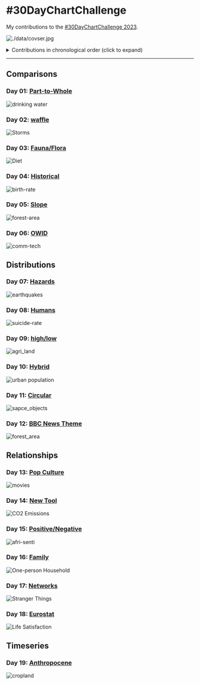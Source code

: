 # #30DayChartChallenge

My contributions to the [#30DayChartChallenge 2023](https://30daychartchallenge.org/).

![./data/covser.jpg](cover.jpg)

<details>
  <summary>Contributions in chronological order (click to expand)</summary>

<!-- toc -->
* Comparisons
  * Day 1: [Part-to-Whole](https://github.com/imagineazhar/30DayChartChallenge2023/tree/main/01-part_to_whole)
  * Day 2: [waffle](https://github.com/imagineazhar/30DayChartChallenge2023/tree/main/02-waffle)
  * Day 3: [fauna-flora](https://github.com/imagineazhar/30DayChartChallenge2023/tree/main/03-fauna_flora)
  * Day 4: [Historical](https://github.com/imagineazhar/30DayChartChallenge2023/tree/main/04-historical)
  * Day 5: [Slope](https://github.com/imagineazhar/30DayChartChallenge2023/tree/main/05-slope)
  * Day 6: [data-day-OWID](https://github.com/imagineazhar/30DayChartChallenge2023/tree/main/06-OWID)
* Distributions
  * Day 7: [Hazards](https://github.com/imagineazhar/30DayChartChallenge2023/tree/main/07-hazards)
  * Day 8: [Humans](https://github.com/imagineazhar/30DayChartChallenge2023/tree/main/08-humans)
  * Day 9: [High/Low](https://github.com/imagineazhar/30DayChartChallenge2023/tree/main/09-high_low)
  * Day 10: [Hybrid](https://github.com/imagineazhar/30DayChartChallenge2023/tree/main/10-hybrid)
  * Day 11: [Circular](https://github.com/imagineazhar/30DayChartChallenge2023/tree/main/11-circular)
  * Day 12: [theme-day:BBC-News](https://github.com/imagineazhar/30DayChartChallenge2023/tree/main/12-BBC_theme)
* Relationships
  * Day 13: [Pop Culture](https://github.com/imagineazhar/30DayChartChallenge2023/tree/main/13-pop_culture)
  * Day 14: [New Tool](https://github.com/imagineazhar/30DayChartChallenge2023/tree/main/14-new_tool)
  * Day 15: [Positive/Negative](https://github.com/imagineazhar/TidyTuesday/tree/main/2023/Week-09)
  * Day 16: [Family](https://github.com/imagineazhar/30DayChartChallenge2023/tree/main/16-family)
  * Day 17: [Networks](https://github.com/imagineazhar/TidyTuesday/tree/main/2022/Week_42)
  * Day 18: [data-day:EuroStat](https://github.com/imagineazhar/30DayChartChallenge2023/tree/main/18-eurostat)
* Timeseries
  * Day 19: [Anthropocene](https://github.com/imagineazhar/30DayChartChallenge2023/tree/main/19-anthropocene)
  * Day 20: [Correlation]
  * Day 21: [Dow/upnwards]
  * Day 22: [Green-Energy]
  * Day 23: [Tiles]
  * Day 24: [theme-day:UN-Woman]
* Uncertainties:
  * Day 25: [Global-Change]
  * Day 26: [Local-Change]
  * Day 27: [Good/bad]
  * Day 28: [Trend]
  * Day 29: [Monochrome]
  * Day 30: [Data-day-Worldbank]
<!-- tocstop -->

</details>

***

## Comparisons

### Day 01: [Part-to-Whole](https://github.com/imagineazhar/30DayChartChallenge2023/tree/main/01-part_to_whole)

![drinking water](https://github.com/imagineazhar/30DayChartChallenge2023/blob/main/01-part_to_whole/drinking-water.png)

### Day 02: [waffle](https://github.com/imagineazhar/30DayChartChallenge2023/tree/main/02-Waffle)

![Storms](https://github.com/imagineazhar/30DayChartChallenge2023/blob/main/02-Waffle/storms.png)

### Day 03: [Fauna/Flora](https://github.com/imagineazhar/30DayChartChallenge2023/tree/main/03-fauna_flora)

![Diet](https://github.com/imagineazhar/30DayChartChallenge2023/blob/main/03-fauna_flora/diet.png)

### Day 04: [Historical](https://github.com/imagineazhar/30DayChartChallenge2023/tree/main/04-historical)

![birth-rate](https://github.com/imagineazhar/30DayChartChallenge2023/blob/main/04-historical/birth-rate.png)

### Day 05: [Slope](https://github.com/imagineazhar/30DayChartChallenge2023/tree/main/05-slope)

![forest-area](https://github.com/imagineazhar/30DayChartChallenge2023/blob/main/05-slope/forest_area.png)

### Day 06: [OWID](https://github.com/imagineazhar/30DayChartChallenge2023/tree/main/06-OWID)

![comm-tech](https://github.com/imagineazhar/30DayChartChallenge2023/blob/main/06-OWID/tech.png)

## Distributions

### Day 07: [Hazards](https://github.com/imagineazhar/30DayChartChallenge2023/tree/main/07-hazards)

![earthquakes](https://github.com/imagineazhar/30DayChartChallenge2023/blob/main/07-hazards/earthquakes.png)

### Day 08: [Humans](https://github.com/imagineazhar/30DayChartChallenge2023/tree/main/08-humans)

![suicide-rate](https://github.com/imagineazhar/30DayChartChallenge2023/blob/main/08-humans/suicide.png)

### Day 09: [high/low](https://github.com/imagineazhar/30DayChartChallenge2023/tree/main/09-high_low)

![agri_land](https://github.com/imagineazhar/30DayChartChallenge2023/blob/main/09-high_low/land.png)

### Day 10: [Hybrid](https://github.com/imagineazhar/30DayChartChallenge2023/tree/main/10-hybrid)

![urban population](https://github.com/imagineazhar/30DayChartChallenge2023/blob/main/10-hybrid/urban_pop.png)

### Day 11: [Circular](https://github.com/imagineazhar/30DayChartChallenge2023/tree/main/11-circular)

![sapce_objects](https://github.com/imagineazhar/30DayChartChallenge2023/blob/main/11-circular/space_objects.png)

### Day 12: [BBC News Theme](https://github.com/imagineazhar/30DayChartChallenge2023/tree/main/12-BBC_theme)

![forest_area](https://github.com/imagineazhar/30DayChartChallenge2023/blob/main/12-BBC_theme/forest_area.png)

## Relationships

### Day 13: [Pop Culture](https://github.com/imagineazhar/30DayChartChallenge2023/tree/main/13-pop_culture)

![movies](https://github.com/imagineazhar/30DayChartChallenge2023/blob/main/13-pop_culture/IMDb.png)

### Day 14: [New Tool](https://github.com/imagineazhar/30DayChartChallenge2023/tree/main/14-new_tool)

![CO2 Emissions](https://github.com/imagineazhar/30DayChartChallenge2023/blob/main/14-new_tool/CO2.png)

### Day 15: [Positive/Negative](https://github.com/imagineazhar/TidyTuesday/tree/main/2023/Week-09)

![afri-senti](https://github.com/imagineazhar/TidyTuesday/blob/main/2023/Week-09/week-09.png)

### Day 16: [Family](https://github.com/imagineazhar/30DayChartChallenge2023/tree/main/16-family)

![One-person Household](https://github.com/imagineazhar/30DayChartChallenge2023/blob/main/16-family/alone.png)

### Day 17: [Networks](https://github.com/imagineazhar/TidyTuesday/tree/main/2022/Week_42)

![Stranger Things](https://github.com/imagineazhar/TidyTuesday/blob/main/2022/Week_42/week_42.png)

### Day 18: [Eurostat](https://github.com/imagineazhar/30DayChartChallenge2023/tree/main/18-eurostat)

![Life Satisfaction](https://github.com/imagineazhar/30DayChartChallenge2023/blob/main/18-eurostat/life_satis.png)

## Timeseries
### Day 19: [Anthropocene](https://github.com/imagineazhar/30DayChartChallenge2023/tree/main/19-anthropocene)

![cropland](https://github.com/imagineazhar/30DayChartChallenge2023/blob/main/19-anthropocene/crop_land.png)
